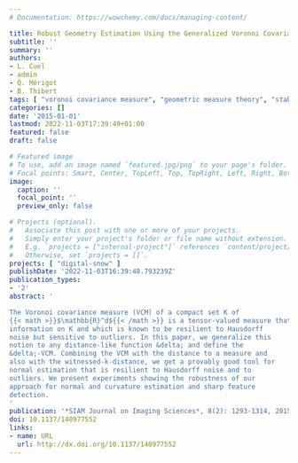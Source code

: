 ```yaml
---
# Documentation: https://wowchemy.com/docs/managing-content/

title: Robust Geometry Estimation Using the Generalized Voronoi Covariance Measure
subtitle: ''
summary: ''
authors:
- L. Cuel
- admin
- Q. Mérigot
- B. Thibert
tags: [ "voronoi covariance measure", "geometric measure theory", "stability", "geometric inference", "k-distance" ]
categories: []
date: '2015-01-01'
lastmod: 2022-11-03T17:39:49+01:00
featured: false
draft: false

# Featured image
# To use, add an image named `featured.jpg/png` to your page's folder.
# Focal points: Smart, Center, TopLeft, Top, TopRight, Left, Right, BottomLeft, Bottom, BottomRight.
image:
  caption: ''
  focal_point: ''
  preview_only: false

# Projects (optional).
#   Associate this post with one or more of your projects.
#   Simply enter your project's folder or file name without extension.
#   E.g. `projects = ["internal-project"]` references `content/project/deep-learning/index.md`.
#   Otherwise, set `projects = []`.
projects: [ "digital-snow" ]
publishDate: '2022-11-03T16:39:48.793239Z'
publication_types:
- '2'
abstract: '

The Voronoi covariance measure (VCM) of a compact set K of
{{< math >}}$\mathbb{R}^d${{< /math >}} is a tensor-valued measure that encodes geometrical
information on K and which is known to be resilient to Hausdorff
noise but sensitive to outliers. In this paper, we generalize this
notion to any distance-like function &delta; and define the
&delta;-VCM. Combining the VCM with the distance to a measure and
also with the witnessed-k-distance, we get a provably good tool for
normal estimation that is resilient to Hausdorff noise and to
outliers. We present experiments showing the robustness of our
approach for normal and curvature estimation and sharp feature
detection.
'
publication: '*SIAM Journal on Imaging Sciences*, 8(2): 1293-1314, 2015'
doi: 10.1137/140977552
links:
- name: URL
  url: http://dx.doi.org/10.1137/140977552
---
```

